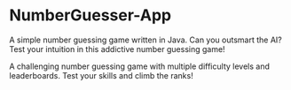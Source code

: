 # NumberGuesser-App
A simple number guessing game written in Java. Can you outsmart the AI? Test your intuition in this addictive number guessing game!

A challenging number guessing game with multiple difficulty levels and leaderboards. Test your skills and climb the ranks!
